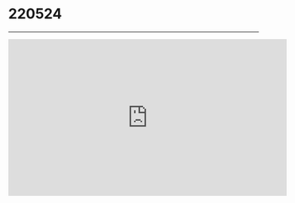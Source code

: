 # 220524

---

<iframe width="560" height="315" src="https://www.youtube.com/watch?v=7wHeV4nLtj8" title="YouTube video player" frameborder="0" allow="accelerometer; autoplay; clipboard-write; encrypted-media; gyroscope; picture-in-picture" allowfullscreen></iframe>
